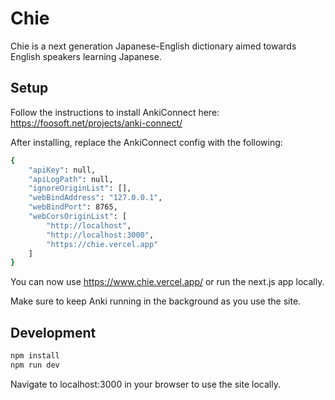 # Chie

Chie is a next generation Japanese-English dictionary aimed towards English speakers learning Japanese.

## Setup

Follow the instructions to install AnkiConnect here:
https://foosoft.net/projects/anki-connect/

After installing, replace the AnkiConnect config with the following:

```bash
{
    "apiKey": null,
    "apiLogPath": null,
    "ignoreOriginList": [],
    "webBindAddress": "127.0.0.1",
    "webBindPort": 8765,
    "webCorsOriginList": [
        "http://localhost",
        "http://localhost:3000",
        "https://chie.vercel.app"
    ]
}
```

You can now use https://www.chie.vercel.app/ or run the next.js app locally.

Make sure to keep Anki running in the background as you use the site.

## Development

```bash
npm install
npm run dev
```

Navigate to localhost:3000 in your browser to use the site locally.
